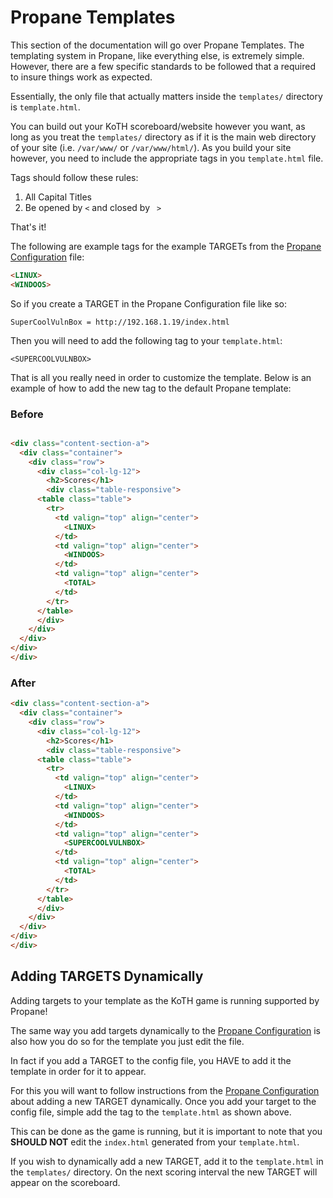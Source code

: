 # Propane Templates

This section of the documentation will go over Propane Templates. The templating system in Propane, like everything else, is extremely simple. However, there are a few specific standards to be followed that a required to insure things work as expected.


Essentially, the only file that actually matters inside the `templates/` directory is `template.html`.

You can build out your KoTH scoreboard/website however you want, as long as you treat the `templates/` directory as if it is the main web directory of your site (i.e. `/var/www/` or `/var/www/html/`). As you build your site however, you need to include the appropriate <TARGET> tags in you `template.html` file.


<TARGET> Tags should follow these rules:

1. All Capital Titles
2. Be opened by `<` and closed by ` >`


That's it!


The following are example <TARGET> tags for the example TARGETs from the [Propane Configuration](https://github.com/InjectionSoftwareDevelopment/Propane/blob/master/doc/markdown/propane_config.md) file:

```HTML
<LINUX>
<WINDOOS>
```

So if you create a TARGET in the Propane Configuration file like so:


`SuperCoolVulnBox = http://192.168.1.19/index.html`


Then you will need to add the following <TARGET> tag to your `template.html`:

`<SUPERCOOLVULNBOX>`


That is all you really need in order to customize the template. Below is an example of how to add the new <TARGET> tag to the default Propane template:

### Before

```HTML

<div class="content-section-a">
  <div class="container">
    <div class="row">
      <div class="col-lg-12">
        <h2>Scores</h1>
        <div class="table-responsive">
      <table class="table">
        <tr>
          <td valign="top" align="center">
            <LINUX>
          </td>
          <td valign="top" align="center">
            <WINDOOS>
          </td>
          <td valign="top" align="center">
            <TOTAL>
          </td>
        </tr>
      </table>
      </div>
    </div>
  </div>
</div>
</div>
```

### After
```HTML
<div class="content-section-a">
  <div class="container">
    <div class="row">
      <div class="col-lg-12">
        <h2>Scores</h1>
        <div class="table-responsive">
      <table class="table">
        <tr>
          <td valign="top" align="center">
            <LINUX>
          </td>
          <td valign="top" align="center">
            <WINDOOS>
          </td>
          <td valign="top" align="center">
            <SUPERCOOLVULNBOX>
          </td>
          <td valign="top" align="center">
            <TOTAL>
          </td>
        </tr>
      </table>
      </div>
    </div>
  </div>
</div>
</div>
```


## Adding TARGETS Dynamically

Adding targets to your template as the KoTH game is running supported by Propane!

The same way you add targets dynamically to the [Propane Configuration](https://github.com/InjectionSoftwareDevelopment/Propane/blob/master/doc/markdown/propane_config.md) is also how you do so for the template you just edit the file.

In fact if you add a TARGET to the config file, you HAVE to add it the template in order for it to appear.

For this you will want to follow instructions from the [Propane Configuration](https://github.com/InjectionSoftwareDevelopment/Propane/blob/master/doc/markdown/propane_config.md) about adding a new TARGET dynamically. Once you add your target to the config file, simple add the <TARGET> tag to the `template.html` as shown above.

This can be done as the game is running, but it is important to note that you **SHOULD NOT** edit the `index.html` generated from your `template.html`.

If you wish to dynamically add a new TARGET, add it to the `template.html` in the `templates/` directory. On the next scoring interval the new TARGET will appear on the scoreboard.
